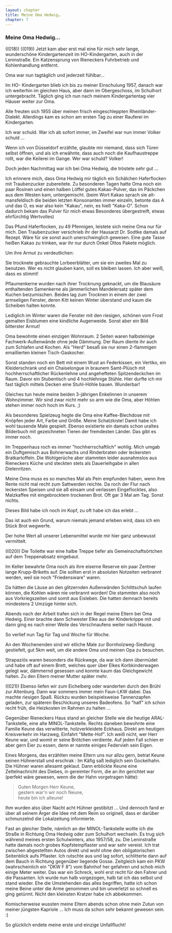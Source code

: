 ```yaml
---  
layout: chapter
title: Meine Oma Hedwig…
chapter: 7
---  
```


### Meine Oma Hedwig…

((018)) ((019)) Jetzt kam aber erst mal eine für mich sehr lange, wunderschöne
Kindergartenzeit im HO-Kindergarten, auch in der Leninstraße. Ein Katzensprung
von Rieneckers Fuhrbetrieb und Kohlenhandlung entfernt.

Oma war nun tagtäglich und jederzeit fühlbar…

Im HO- Kindergarten blieb ich bis zu meiner Einschulung 1957, danach war ich
weiterhin im gleichen Haus, aber dann im Obergeschoss, im Schulhort
untergebracht. Täglich ging ich nun nach meinem Kindergartentag vier Häuser
weiter zur Oma.

Alle freuten sich 1955 über meinen frisch eingeschleppten Rheinländer-Dialekt.
Allerdings kam es schon am ersten Tag zu einer Rauferei im Kindergarten.

Ich war schuld. War ich ab sofort immer, im Zweifel war nun immer Volker
schuld …

Wenn ich von Düsseldorf erzählte, glaubte mir niemand, dass sich Türen selbst
öffnen, und als ich erwähnte, dass auch noch die Kaufhaustreppe rollt, war die
Keilerei im Gange. Wer war schuld? Volker!

Doch jeden Nachmittag war ich bei Oma Hedwig, die tröstete sehr gut …

Ich erinnere mich, dass Oma Hedwig mir täglich ein Schälchen Haferflocken mit
Traubenzucker zubereitete. Zu besonderen Tagen hatte Oma noch ein paar Rosinen
und einen halben Löffel gutes Kakao-Pulver, das im Päckchen aus dem Westen
kam, untergemischt. (beim Wort Kakao sprach sie alt-mansfeldisch die beiden
letzten Konsonanten immer einzeln, betonte das A und das O, es war also kein
"Kakau", nein, es hieß "Kaka-O". Schon dadurch bekam das Pulver für mich etwas
Besonderes übergestreift, etwas ehrfürchtig Wertvolles)

Das Pfund Haferflocken, zu 49 Pfennigen, leistete sich meine Oma nur für mich.
Den Traubenzucker verschrieb ihr der Hausarzt Dr. Sodtke damals auf Rezept.
Wäre für sie sonst auch unerschwinglich gewesen. Eine gute Tasse heißen Kakao
zu trinken, war ihr nur durch Onkel Ottos Pakete möglich.

Um ihre Armut zu verdeutlichen:

Sie trocknete gebrauchte Lorbeerblätter, um sie ein zweites Mal zu benutzen.
Wer es nicht glauben kann, soll es bleiben lassen. Ich aber weiß, dass es
stimmt!

Pflaumenkerne wurden nach ihrer Trocknung geknackt, um die Blausäure
enthaltenden Samenkerne als jämmerlichen Mandelersatz später dem Kuchen
beizumischen. Beides lag zum Trocknen in einem der zwei armseligen Fenster,
deren Kitt keinen Winter überstand und kaum die Scheiben halten konnte.

Lediglich im Winter waren die Fenster mit den riesigen, schönen vom Frost
gemalten Eisblumen eine kindliche Augenweide. Sonst aber ein Bild bitterster
Armut!

Oma bewohnte einen einzigen Wohnraum. 2 Seiten waren halbsteinige
Fachwerk-Außenwände ohne jede Dämmung. Der Raum diente ihr auch zum Schlafen
und Kochen. Als "Herd" besaß sie nur einen 2-flammigen emaillierten kleinen
Tisch-Gaskocher.

Sonst standen noch ein Bett mit einem Wust an Federkissen, ein Vertiko, ein
Kleiderschrank und ein Chaiselongue in braunem Samt-Plüsch mit
hochherrschaftlicher Rückenlehne und angehefteten Spitzendeckchen im Raum.
Davor ein Stubentisch und 4 hochlehnige Stühle. Hier durfte ich mir fast
täglich mittels Decken eine Stuhl-Höhle bauen. Wunderbar!

Gleiches tun heute meine beiden 3-jährigen Enkelinnen in unserem Wohnzimmer.
Wir sind zwar nicht mehr so arm wie die Oma, aber Höhlen stehen immer noch
hoch im Kurs. ;)

Als besonderes Spielzeug hegte die Oma eine Kaffee-Blechdose mit Knöpfen jeder
Art, Farbe und Größe. Meine Schatzkiste! Damit habe ich wohl tausende Male
gespielt. Ebenso existierte ein damals schon uraltes Bilderbuch mit
gezeichneten Tieren der fremdesten Länder. Das gibt es immer noch.

Im Treppenhaus roch es immer "hochherrschaftlich" wohlig. Mich umgab ein
Duftgemisch aus Bohnerwachs und Rinderbraten oder leckersten Bratkartoffeln.
Die Wohlgerüche aber stammten leider ausnahmslos aus Rieneckers Küche und
steckten stets als Dauerleihgabe in allen Dielenritzen.

Meine Oma muss es so manches Mal als Pein empfunden haben, wenn ihre Rente
nicht mal recht zum Sattwerden reichte. Da roch der Flur nach leckersten
Speisen und sie aß einsam und verlassen Eingeflocktes, also Malzkaffee mit
eingebrocktem trockenen Brot. Oft gar 3 Mal am Tag. Sonst nichts.

Dieses Bild habe ich noch im Kopf, zu oft habe ich das erlebt …

Das ist auch ein Grund, warum niemals jemand erleben wird, dass ich ein Stück
Brot wegwerfe.

Der hohe Wert all unserer Lebensmittel wurde mir hier ganz unbewusst
vermittelt.

((020)) Die Toilette war eine halbe Treppe tiefer als Gemeinschaftsörtchen auf
dem Treppenabsatz eingebaut.

Im Keller bewahrte Oma noch als ihre eiserne Reserve ein paar Zentner lange
Krupp-Briketts auf. Die sollten erst in absoluten Notzeiten verbrannt werden,
weil sie noch "Friedensware" waren.

Da hätten die Läuse an den glitzernden Außenwänden Schlittschuh laufen können,
die Kohlen wären nie verbrannt worden! Die stammten also noch aus
Vorkriegszeiten und somit aus Eisleben. Die hatten demnach bereits mindestens
2 Umzüge hinter sich.

Abends nach der Arbeit trafen sich in der Regel meine Eltern bei Oma Hedwig.
Einer brachte dann Schwester Elke aus der Kinderkrippe mit und dann ging es
nach einer Weile des Verschnaufens weiter nach Hause.

So verlief nun Tag für Tag und Woche für Woche.

An den Wochenenden sind wir etliche Male zur Bornholzweg-Siedlung gestiefelt,
gut 5km weit, um die andere Oma und meinen Opa zu besuchen.

Strapaziös waren besonders die Rückwege, da war ich dann übermüdet und habe
oft auf einem Brett, welches quer über Elkes Korbkinderwagen gelegt war,
dämmernd gesessen und konnte kaum das Gleichgewicht halten. Zu den Eltern
meiner Mutter später mehr.

((021)) Ebenso liefen wir zum Eichelberg oder wanderten durch den Brühl zur
Altenburg. Dann war sommers immer mein Faun-LKW dabei. Das machte riesigen
Spaß. Rückzu wurden beispielsweise Tannenzapfen geladen, zur späteren
Beschickung unseres Badeofens. So "half" ich schon recht früh, die Heizkosten
im Rahmen zu halten …

Gegenüber Rieneckers Haus stand an gleicher Stelle wie die heutige
ARAL-Tankstelle, eine alte MINOL-Tankstelle. Rechts daneben bewohnte eine
Familie Keune das verwitterte, holzverkleidete Eckhaus. Direkt am heutigen
Kreisverkehr im Harzweg, Einfahrt "Mette-Hof". Ich weiß nicht, wer Herr Keune
war, und womit er seine Brötchen verdiente. Auf jeden Fall schien er aber gern
Eier zu essen, denn er nannte einiges Federvieh sein Eigen.

Eines Morgens, das erzählten meine Eltern uns nur allzu gern, betrat Keune
seinen Hühnerstall und erschrak : Im Käfig saß lediglich sein Gockelhahn. Die
Hühner waren allesamt geklaut. Dann erblickte Keune eine Zettelnachricht des
Diebes, in gereimter Form, die an ihn gerichtet war (perfekt wäre gewesen,
wenn die der Hahn vorgetragen hätte):

> Guten Morgen Herr Keune,  
> gestern war'n wir noch Neune,  
> heute bin ich alleune!

Ihm wurden also über Nacht acht Hühner gestibitzt … Und dennoch fand er über
all seinem Ärger die Idee mit dem Reim so originell, dass er darüber
schmunzelnd die Lokalzeitung informierte.

Fast an gleicher Stelle, nämlich an der MINOL-Tankstelle wollte ich die Straße
in Richtung Oma Hedwig oder zum Schulhort wechseln. Es trug sich während
meines ersten Schulwinters, also 1957/58, zu. Die Leninstraße hatte damals
noch grobes Kopfsteinpflaster und war sehr vereist. Ich trat zwischen
abgestellten Autos direkt und wohl ohne den obligatorischen Seitenblick aufs
Pflaster. Ich rutschte aus und lag sofort, schlitterte dann auf dem Bauch in
Richtung gegenüber liegende Gosse. Zeitgleich kam ein PKW (wahrscheinlich ein
"DKW F 8") vom Bahnhof her gefahren und schob mich einige Meter weiter. Das
war ein Schreck, wohl erst recht für den Fahrer und die Passanten. Ich wurde
nun halb vorgezogen, halb tat ich das selbst und stand wieder. Ehe die
Umstehenden das alles begriffen, hatte ich schon meine Beine unter die Arme
genommen und bin unverletzt so schnell es ging getürmt. Nicht den kleinsten
Kratzer habe ich abbekommen.

Komischerweise wussten meine Eltern abends schon ohne mein Zutun von meiner
jüngsten Kapriole … Ich muss da schon sehr bekannt gewesen sein. :)

So glücklich endete meine erste und einzige Unfallflucht!

